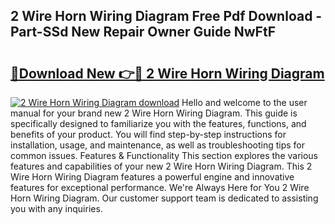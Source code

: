 ## 2 Wire Horn Wiring Diagram Free Pdf Download - Part-SSd New Repair Owner Guide NwFtF

# <h2><a href="http://dfs1b0.blite.top/?on=2+Wire+Horn+Wiring+Diagram">🔗Download New 👉🔴 2 Wire Horn Wiring Diagram</a></h2>

[![2 Wire Horn Wiring Diagram download](https://i.imgur.com/lujVjoI.png)](http://dfs1b0.blite.top/?on=2+Wire+Horn+Wiring+Diagram)
Hello and welcome to the user manual for your brand new 2 Wire Horn Wiring Diagram. This guide is specifically designed to familiarize you with the features, functions, and benefits of your product. You will find step-by-step instructions for installation, usage, and maintenance, as well as troubleshooting tips for common issues. Features & Functionality This section explores the various features and capabilities of your new 2 Wire Horn Wiring Diagram. This 2 Wire Horn Wiring Diagram features a powerful engine and innovative features for exceptional performance. We're Always Here for You 2 Wire Horn Wiring Diagram. Our customer support team is dedicated to assisting you with any inquiries.
